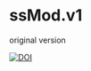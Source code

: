 # ssMod.v1
original version

<a href="https://zenodo.org/badge/latestdoi/258000309"><img src="https://zenodo.org/badge/258000309.svg" alt="DOI"></a>
